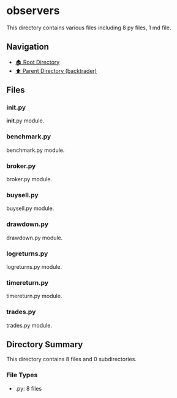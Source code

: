 # observers

This directory contains various files including 8 py files, 1 md file.

## Navigation

* [🏠 Root Directory](/backtrader/observers/../backtrader/observers/..README.md)
* [⬆️ Parent Directory (backtrader)](../README.md)

## Files

### __init__.py

__init__.py module.

### benchmark.py

benchmark.py module.

### broker.py

broker.py module.

### buysell.py

buysell.py module.

### drawdown.py

drawdown.py module.

### logreturns.py

logreturns.py module.

### timereturn.py

timereturn.py module.

### trades.py

trades.py module.

## Directory Summary

This directory contains 8 files and 0 subdirectories.

### File Types

* .py: 8 files
